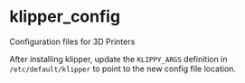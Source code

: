# klipper_config
Configuration files for 3D Printers

After installing klipper, update the `KLIPPY_ARGS` definition in
`/etc/default/klipper` to point to the new config file location.


